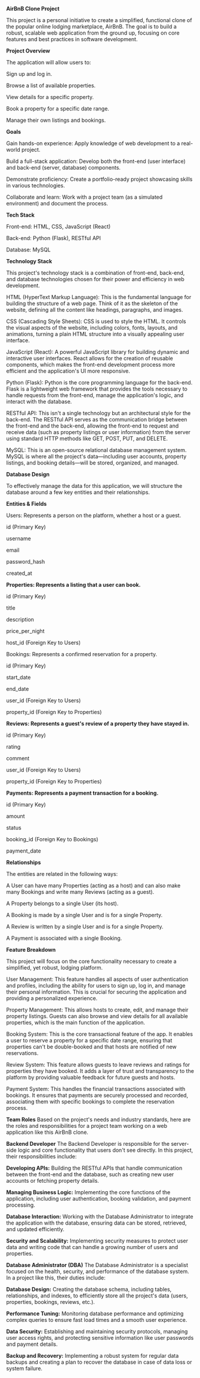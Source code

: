 **AirBnB Clone Project**

This project is a personal initiative to create a simplified, functional clone of the popular online lodging marketplace, AirBnB. The goal is to build a robust, scalable web application from the ground up, focusing on core features and best practices in software development.

**Project Overview**

The application will allow users to:

Sign up and log in.

Browse a list of available properties.

View details for a specific property.

Book a property for a specific date range.

Manage their own listings and bookings.

**Goals**

Gain hands-on experience: Apply knowledge of web development to a real-world project.

Build a full-stack application: Develop both the front-end (user interface) and back-end (server, database) components.

Demonstrate proficiency: Create a portfolio-ready project showcasing skills in various technologies.

Collaborate and learn: Work with a project team (as a simulated environment) and document the process.

**Tech Stack**

Front-end: HTML, CSS, JavaScript (React)

Back-end: Python (Flask), RESTful API

Database: MySQL

**Technology Stack**

This project's technology stack is a combination of front-end, back-end, and database technologies chosen for their power and efficiency in web development.

HTML (HyperText Markup Language): This is the fundamental language for building the structure of a web page. Think of it as the skeleton of the website, defining all the content like headings, paragraphs, and images.

CSS (Cascading Style Sheets): CSS is used to style the HTML. It controls the visual aspects of the website, including colors, fonts, layouts, and animations, turning a plain HTML structure into a visually appealing user interface.

JavaScript (React): A powerful JavaScript library for building dynamic and interactive user interfaces. React allows for the creation of reusable components, which makes the front-end development process more efficient and the application's UI more responsive.

Python (Flask): Python is the core programming language for the back-end. Flask is a lightweight web framework that provides the tools necessary to handle requests from the front-end, manage the application's logic, and interact with the database.

RESTful API: This isn't a single technology but an architectural style for the back-end. The RESTful API serves as the communication bridge between the front-end and the back-end, allowing the front-end to request and receive data (such as property listings or user information) from the server using standard HTTP methods like GET, POST, PUT, and DELETE.

MySQL: This is an open-source relational database management system. MySQL is where all the project's data—including user accounts, property listings, and booking details—will be stored, organized, and managed.

**Database Design**

To effectively manage the data for this application, we will structure the database around a few key entities and their relationships.

**Entities & Fields**

Users: Represents a person on the platform, whether a host or a guest.

id (Primary Key)

username

email

password_hash

created_at

**Properties: Represents a listing that a user can book.**


id (Primary Key)

title

description

price_per_night

host_id (Foreign Key to Users)

Bookings: Represents a confirmed reservation for a property.

id (Primary Key)

start_date

end_date

user_id (Foreign Key to Users)

property_id (Foreign Key to Properties)

**Reviews: Represents a guest's review of a property they have stayed in.**


id (Primary Key)

rating

comment

user_id (Foreign Key to Users)

property_id (Foreign Key to Properties)

**Payments: Represents a payment transaction for a booking.**

id (Primary Key)

amount

status

booking_id (Foreign Key to Bookings)

payment_date

**Relationships**

The entities are related in the following ways:

A User can have many Properties (acting as a host) and can also make many Bookings and write many Reviews (acting as a guest).

A Property belongs to a single User (its host).

A Booking is made by a single User and is for a single Property.

A Review is written by a single User and is for a single Property.

A Payment is associated with a single Booking.

**Feature Breakdown**

This project will focus on the core functionality necessary to create a simplified, yet robust, lodging platform.

User Management: This feature handles all aspects of user authentication and profiles, including the ability for users to sign up, log in, and manage their personal information. This is crucial for securing the application and providing a personalized experience.

Property Management: This allows hosts to create, edit, and manage their property listings. Guests can also browse and view details for all available properties, which is the main function of the application.

Booking System: This is the core transactional feature of the app. It enables a user to reserve a property for a specific date range, ensuring that properties can't be double-booked and that hosts are notified of new reservations.

Review System: This feature allows guests to leave reviews and ratings for properties they have booked. It adds a layer of trust and transparency to the platform by providing valuable feedback for future guests and hosts.

Payment System: This handles the financial transactions associated with bookings. It ensures that payments are securely processed and recorded, associating them with specific bookings to complete the reservation process.

**Team Roles**
Based on the project's needs and industry standards, here are the roles and responsibilities for a project team working on a web application like this AirBnB clone.

**Backend Developer**
The Backend Developer is responsible for the server-side logic and core functionality that users don't see directly. In this project, their responsibilities include:

**Developing APIs:** Building the RESTful APIs that handle communication between the front-end and the database, such as creating new user accounts or fetching property details.

**Managing Business Logic:** Implementing the core functions of the application, including user authentication, booking validation, and payment processing.

**Database Interaction:** Working with the Database Administrator to integrate the application with the database, ensuring data can be stored, retrieved, and updated efficiently.

**Security and Scalability:** Implementing security measures to protect user data and writing code that can handle a growing number of users and properties.

**Database Administrator (DBA)**
The Database Administrator is a specialist focused on the health, security, and performance of the database system. In a project like this, their duties include:

**Database Design:** Creating the database schema, including tables, relationships, and indexes, to efficiently store all the project's data (users, properties, bookings, reviews, etc.).

**Performance Tuning:** Monitoring database performance and optimizing complex queries to ensure fast load times and a smooth user experience.

**Data Security:** Establishing and maintaining security protocols, managing user access rights, and protecting sensitive information like user passwords and payment details.

**Backup and Recovery:** Implementing a robust system for regular data backups and creating a plan to recover the database in case of data loss or system failure.
